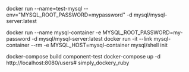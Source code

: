 docker run --name=test-mysql --env="MYSQL_ROOT_PASSWORD=mypassword" -d mysql/mysql-server:latest

docker run --name mysql-container -e MYSQL_ROOT_PASSWORD=my-password -d mysql/mysql-server:latest
docker run -it --link mysql-container --rm -e MYSQL_HOST=mysql-container mysql/shell init



docker-compose build component-test
docker-compose up -d
http://localhost:8080/users# simply_dockery_ruby
